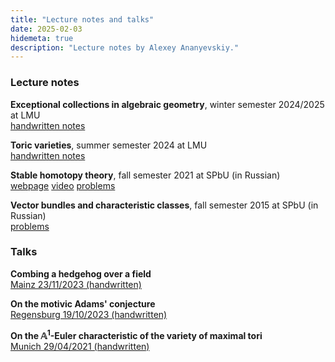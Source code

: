 ```yaml
---
title: "Lecture notes and talks"
date: 2025-02-03
hidemeta: true
description: "Lecture notes by Alexey Ananyevskiy."
---
```


### Lecture notes

**Exceptional collections in algebraic geometry**, winter semester 2024/2025 at LMU\
[handwritten notes](ExceptionalcollectionsWiSe2425.pdf)

**Toric varieties**, summer semester 2024 at LMU\
[handwritten notes](Toric2024.pdf)

**Stable homotopy theory**, fall semester 2021 at SPbU (in Russian)\
[webpage](https://indico.eimi.ru/category/60/) [video](https://www.lektorium.tv/node/38954) [problems](StableProblems2021.pdf)

**Vector bundles and characteristic classes**, fall semester 2015 at SPbU (in Russian)\
[problems](Bundles2015.pdf)

### Talks

**Combing a hedgehog over a field**\
[Mainz 23/11/2023 (handwritten)](Hedgehog20231123.pdf)

**On the motivic Adams' conjecture**\
[Regensburg 19/10/2023 (handwritten)](Adams20231019.pdf)

**On the $\mathbb{A}^1$-Euler characteristic of the variety of maximal tori**\
[Munich 29/04/2021 (handwritten)](A1Euler20210429.pdf)

